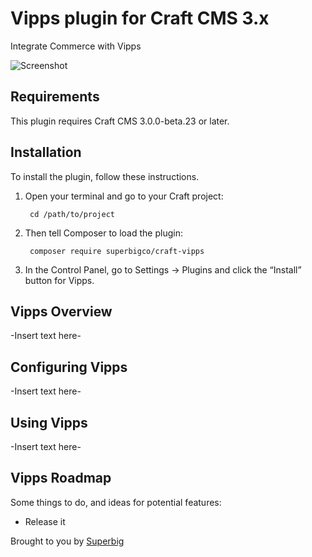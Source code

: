 # Vipps plugin for Craft CMS 3.x

Integrate Commerce with Vipps

![Screenshot](resources/img/plugin-logo.png)

## Requirements

This plugin requires Craft CMS 3.0.0-beta.23 or later.

## Installation

To install the plugin, follow these instructions.

1. Open your terminal and go to your Craft project:

        cd /path/to/project

2. Then tell Composer to load the plugin:

        composer require superbigco/craft-vipps

3. In the Control Panel, go to Settings → Plugins and click the “Install” button for Vipps.

## Vipps Overview

-Insert text here-

## Configuring Vipps

-Insert text here-

## Using Vipps

-Insert text here-

## Vipps Roadmap

Some things to do, and ideas for potential features:

* Release it

Brought to you by [Superbig](https://superbig.co)

